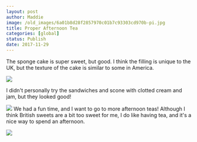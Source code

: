 ```yaml
---
layout: post
author: Maddie
image: /old_images/6a01b8d28f2857970c01b7c93303cd970b-pi.jpg
title: Proper Afternoon Tea
categories: [global]
status: Publish
date: 2017-11-29
---
```


The sponge cake is super sweet, but good. I think the filling is unique to the UK, but the texture of the cake is similar to some in America.


![](/old_images/caltech_as_it_happens/6a0105349b8251970b01b8d2bd652c970c.jpg)

I didn't personally try the sandwiches and scone with clotted cream and jam, but they looked good!


![](/old_images/caltech_as_it_happens/6a0105349b8251970b01bb09d62fad970d.jpg)
We had a fun time, and I want to go to more afternoon teas! Although I think British sweets are a bit too sweet for me, I do like having tea, and it's a nice way to spend an afternoon.


![](/old_images/caltech_as_it_happens/6a0105349b8251970b01bb09d62ff8970d.jpg)
